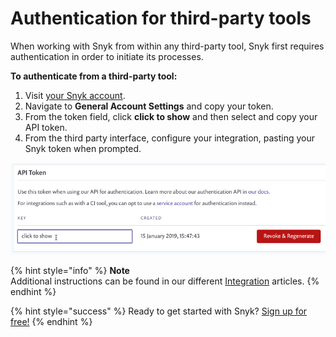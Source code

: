 # Authentication for third-party tools

When working with Snyk from within any third-party tool, Snyk first requires authentication in order to initiate its processes.

**To authenticate from a third-party tool:**

1. Visit [your Snyk account](https://app.snyk.io/account).
2. Navigate to **General Account Settings** and copy your token.
3. From the token field, click **click to show** and then select and copy your API token. 
4. From the third party interface, configure your integration, pasting your Snyk token when prompted.

![api token screen; revoke; regenerate; click to show](../../.gitbook/assets/uuid-8d94edf8-b42b-e5b3-ada1-e157d18ff884-en%20%281%29%20%282%29%20%282%29%20%281%29%20%284%29.png)

{% hint style="info" %}
**Note**  
Additional instructions can be found in our different [Integration](https://support.snyk.io/hc/articles/360004002498#UUID-98f9378c-bc0f-d01b-8d81-dbd38d69a915) articles.
{% endhint %}

{% hint style="success" %}
Ready to get started with Snyk? [Sign up for free!](https://snyk.io/login?cta=sign-up&loc=footer&page=support_docs_page)
{% endhint %}

